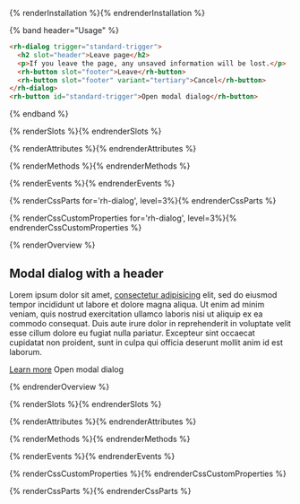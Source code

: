 {% renderInstallation %}{% endrenderInstallation %}

{% band header="Usage" %}
```html
<rh-dialog trigger="standard-trigger">
  <h2 slot="header">Leave page</h2>
  <p>If you leave the page, any unsaved information will be lost.</p>
  <rh-button slot="footer">Leave</rh-button>
  <rh-button slot="footer" variant="tertiary">Cancel</rh-button>
</rh-dialog>
<rh-button id="standard-trigger">Open modal dialog</rh-button>
```
{% endband %}

{% renderSlots %}{% endrenderSlots %}

{% renderAttributes %}{% endrenderAttributes %}

{% renderMethods %}{% endrenderMethods %}

{% renderEvents %}{% endrenderEvents %}

{% renderCssParts for='rh-dialog', level=3%}{% endrenderCssParts %}

{% renderCssCustomProperties for='rh-dialog', level=3%}{% endrenderCssCustomProperties %}


{% renderOverview %}
  <rh-dialog trigger="standard-trigger">
    <h2 slot="header">Modal dialog with a header</h2>
    <p>Lorem ipsum dolor sit amet, <a href="#foo">consectetur adipisicing</a> elit, sed do eiusmod tempor incididunt
      ut labore et dolore magna aliqua. Ut enim ad minim veniam, quis nostrud exercitation ullamco laboris nisi ut
      aliquip ex ea commodo consequat. Duis aute irure dolor in reprehenderit in voluptate velit esse cillum dolore eu
      fugiat nulla pariatur. Excepteur sint occaecat cupidatat non proident, sunt in culpa qui officia deserunt mollit
      anim id est laborum.</p>
    <rh-cta>
      <a href="#bar">Learn more</a>
    </rh-cta>
  </rh-dialog>
  <rh-button id="standard-trigger">Open modal dialog</rh-button>

{% endrenderOverview %}

{% renderSlots %}{% endrenderSlots %}

{% renderAttributes %}{% endrenderAttributes %}

{% renderMethods %}{% endrenderMethods %}

{% renderEvents %}{% endrenderEvents %}

{% renderCssCustomProperties %}{% endrenderCssCustomProperties %}

{% renderCssParts %}{% endrenderCssParts %}

